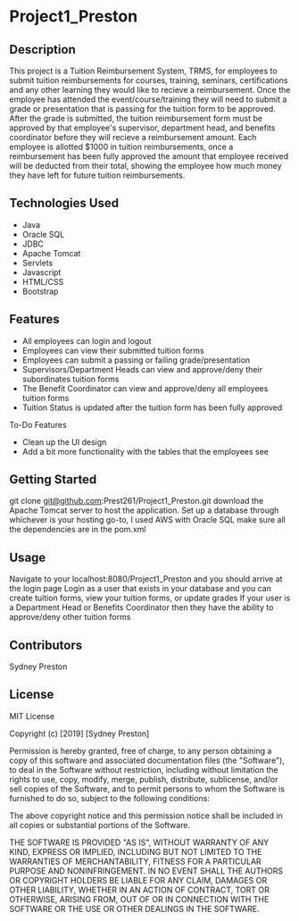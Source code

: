 # Project1_Preston

## Description

This project is a Tuition Reimbursement System, TRMS, for employees to submit tuition reimbursements for courses, training, seminars, certifications and any other learning they would like to recieve a reimbursement. Once the employee has attended the event/course/training they will need to submit a grade or presentation that is passing for the tuition form to be approved. After the grade is submitted, the tuition reimbursement form must be approved by that employee's supervisor, department head, and benefits coordinator before they will recieve a reimbursement amount. Each employee is allotted $1000 in tuition reimbursements, once a reimbursement has been fully approved the amount that employee received will be deducted from their total, showing the employee how much money they have left for future tuition reimbursements.

## Technologies Used
* Java
* Oracle SQL
* JDBC
* Apache Tomcat
* Servlets
* Javascript
* HTML/CSS
* Bootstrap

## Features
* All employees can login and logout
* Employees can view their submitted tuition forms
* Employees can submit a passing or failing grade/presentation
* Supervisors/Department Heads can view and approve/deny their subordinates tuition forms
* The Benefit Coordinator can view and approve/deny all employees tuition forms
* Tuition Status is updated after the tuition form has been fully approved

To-Do Features
* Clean up the UI design
* Add a bit more functionality with the tables that the employees see

## Getting Started
git clone git@github.com:Prest261/Project1_Preston.git
download the Apache Tomcat server to host the application.
Set up a database through whichever is your hosting go-to, I used AWS with Oracle SQL
make sure all the dependencies are in the pom.xml

## Usage
Navigate to your localhost:8080/Project1_Preston and you should arrive at the login page
Login as a user that exists in your database and you can create tuition forms, view your tuition forms, or update grades
If your user is a Department Head or Benefits Coordinator then they have the ability to approve/deny other tuition forms

## Contributors
Sydney Preston

## License
MIT License

Copyright (c) [2019] [Sydney Preston]

Permission is hereby granted, free of charge, to any person obtaining a copy of this software and associated documentation files (the "Software"), to deal in the Software without restriction, including without limitation the rights to use, copy, modify, merge, publish, distribute, sublicense, and/or sell copies of the Software, and to permit persons to whom the Software is furnished to do so, subject to the following conditions:

The above copyright notice and this permission notice shall be included in all copies or substantial portions of the Software.

THE SOFTWARE IS PROVIDED "AS IS", WITHOUT WARRANTY OF ANY KIND, EXPRESS OR IMPLIED, INCLUDING BUT NOT LIMITED TO THE WARRANTIES OF MERCHANTABILITY, FITNESS FOR A PARTICULAR PURPOSE AND NONINFRINGEMENT. IN NO EVENT SHALL THE AUTHORS OR COPYRIGHT HOLDERS BE LIABLE FOR ANY CLAIM, DAMAGES OR OTHER LIABILITY, WHETHER IN AN ACTION OF CONTRACT, TORT OR OTHERWISE, ARISING FROM, OUT OF OR IN CONNECTION WITH THE SOFTWARE OR THE USE OR OTHER DEALINGS IN THE SOFTWARE.
